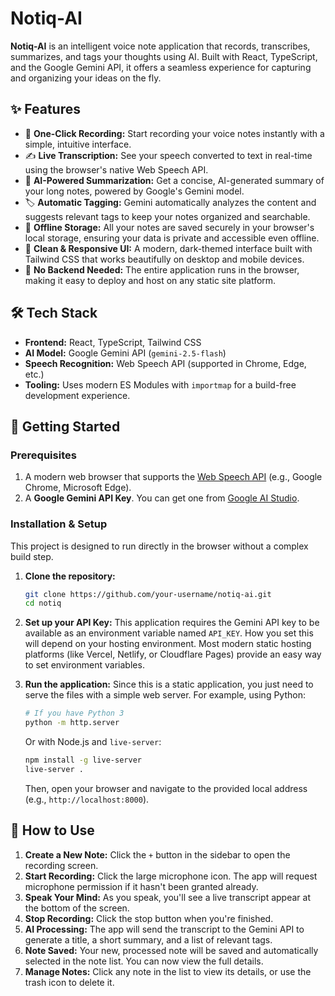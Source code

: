 # Notiq-AI

**Notiq-AI** is an intelligent voice note application that records, transcribes, summarizes, and tags your thoughts using AI. Built with React, TypeScript, and the Google Gemini API, it offers a seamless experience for capturing and organizing your ideas on the fly.

## ✨ Features

-   🎤 **One-Click Recording:** Start recording your voice notes instantly with a simple, intuitive interface.
-   ✍️ **Live Transcription:** See your speech converted to text in real-time using the browser's native Web Speech API.
-   🧠 **AI-Powered Summarization:** Get a concise, AI-generated summary of your long notes, powered by Google's Gemini model.
-   🏷️ **Automatic Tagging:** Gemini automatically analyzes the content and suggests relevant tags to keep your notes organized and searchable.
-   💾 **Offline Storage:** All your notes are saved securely in your browser's local storage, ensuring your data is private and accessible even offline.
-   🎨 **Clean & Responsive UI:** A modern, dark-themed interface built with Tailwind CSS that works beautifully on desktop and mobile devices.
-   🚫 **No Backend Needed:** The entire application runs in the browser, making it easy to deploy and host on any static site platform.

## 🛠️ Tech Stack

-   **Frontend:** React, TypeScript, Tailwind CSS
-   **AI Model:** Google Gemini API (`gemini-2.5-flash`)
-   **Speech Recognition:** Web Speech API (supported in Chrome, Edge, etc.)
-   **Tooling:** Uses modern ES Modules with `importmap` for a build-free development experience.

## 🚀 Getting Started

### Prerequisites

1.  A modern web browser that supports the [Web Speech API](https://developer.mozilla.org/en-US/docs/Web/API/Web_Speech_API) (e.g., Google Chrome, Microsoft Edge).
2.  A **Google Gemini API Key**. You can get one from [Google AI Studio](https://aistudio.google.com/app/apikey).

### Installation & Setup

This project is designed to run directly in the browser without a complex build step.

1.  **Clone the repository:**
    ```bash
    git clone https://github.com/your-username/notiq-ai.git
    cd notiq
    ```

2.  **Set up your API Key:**
    This application requires the Gemini API key to be available as an environment variable named `API_KEY`. How you set this will depend on your hosting environment. Most modern static hosting platforms (like Vercel, Netlify, or Cloudflare Pages) provide an easy way to set environment variables.

3.  **Run the application:**
    Since this is a static application, you just need to serve the files with a simple web server. For example, using Python:
    ```bash
    # If you have Python 3
    python -m http.server
    ```
    Or with Node.js and `live-server`:
    ```bash
    npm install -g live-server
    live-server .
    ```
    Then, open your browser and navigate to the provided local address (e.g., `http://localhost:8000`).

## 📖 How to Use

1.  **Create a New Note:** Click the `+` button in the sidebar to open the recording screen.
2.  **Start Recording:** Click the large microphone icon. The app will request microphone permission if it hasn't been granted already.
3.  **Speak Your Mind:** As you speak, you'll see a live transcript appear at the bottom of the screen.
4.  **Stop Recording:** Click the stop button when you're finished.
5.  **AI Processing:** The app will send the transcript to the Gemini API to generate a title, a short summary, and a list of relevant tags.
6.  **Note Saved:** Your new, processed note will be saved and automatically selected in the note list. You can now view the full details.
7.  **Manage Notes:** Click any note in the list to view its details, or use the trash icon to delete it.
